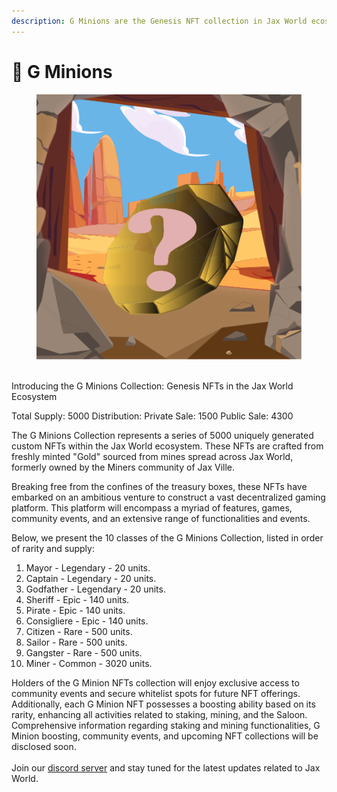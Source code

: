 ```yaml
---
description: G Minions are the Genesis NFT collection in Jax World ecosystem.
---
```


# 🥇 G Minions

<figure><img src="../../.gitbook/assets/hidden.png" alt=""><figcaption></figcaption></figure>

\
Introducing the G Minions Collection: Genesis NFTs in the Jax World Ecosystem

Total Supply: 5000 Distribution: Private Sale: 1500 Public Sale: 4300

The G Minions Collection represents a series of 5000 uniquely generated custom NFTs within the Jax World ecosystem. These NFTs are crafted from freshly minted "Gold" sourced from mines spread across Jax World, formerly owned by the Miners community of Jax Ville.&#x20;

Breaking free from the confines of the treasury boxes, these NFTs have embarked on an ambitious venture to construct a vast decentralized gaming platform. This platform will encompass a myriad of features, games, community events, and an extensive range of functionalities and events.

Below, we present the 10 classes of the G Minions Collection, listed in order of rarity and supply:

1. Mayor - Legendary - 20 units.
2. Captain - Legendary - 20 units.
3. Godfather - Legendary - 20 units.
4. Sheriff - Epic - 140 units.
5. Pirate - Epic - 140 units.
6. Consigliere - Epic - 140 units.
7. Citizen - Rare - 500 units.
8. Sailor - Rare - 500 units.
9. Gangster - Rare - 500 units.
10. Miner - Common - 3020 units.

Holders of the G Minion NFTs collection will enjoy exclusive access to community events and secure whitelist spots for future NFT offerings. Additionally, each G Minion NFT possesses a boosting ability based on its rarity, enhancing all activities related to staking, mining, and the Saloon. Comprehensive information regarding staking and mining functionalities, G Minion boosting, community events, and upcoming NFT collections will be disclosed soon.\
\
Join our [discord server](https://discord.com/invite/dPNE6fK4S4) and stay tuned for the latest updates related to Jax World.

